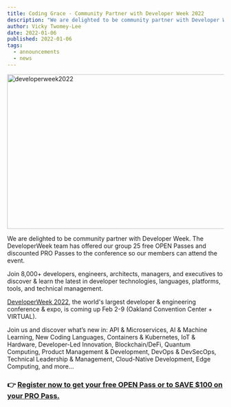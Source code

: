```yaml
---
title: Coding Grace - Community Partner with Developer Week 2022
description: "We are delighted to be community partner with Developer Week. The DeveloperWeek team has offered our group 25 free OPEN Passes and discounted PRO Passes to the conference so our members can attend the event."
author: Vicky Twomey-Lee
date: 2022-01-06
published: 2022-01-06
tags:
  - announcements
  - news
---
```


<a data-flickr-embed="true" href="https://www.flickr.com/photos/whykay/51803585188/in/dateposted-public/" title="developerweek2022"><img src="https://live.staticflickr.com/65535/51803585188_5aeb6512a2_z.jpg" width="640" height="359" alt="developerweek2022"></a><script async src="//embedr.flickr.com/assets/client-code.js" charset="utf-8"></script>

We are delighted to be community partner with Developer Week. The DeveloperWeek team has offered our group 25 free OPEN Passes and discounted PRO Passes to the conference so our members can attend the event.

Join 8,000+ developers, engineers, architects, managers, and executives to discover & learn the latest in developer technologies, languages, platforms, tools, and technical management.

[DeveloperWeek 2022](https://www.developerweek.com/), the world's largest developer & engineering conference & expo, is coming up Feb 2-9 (Oakland Convention Center + VIRTUAL).

Join us and discover what’s new in: API & Microservices, AI & Machine Learning, New Coding Languages, Containers & Kubernetes, IoT & Hardware, Developer-Led Innovation, Blockchain/DeFi, Quantum Computing, Product Management & Development, DevOps & DevSecOps, Technical Leadership & Management, Cloud-Native Development, Edge Computing, and more...

### 👉 [Register now to get your free OPEN Pass or to SAVE $100 on your PRO Pass.](https://www.eventbrite.com/e/developerweek-2022-registration-164532975559?discount=MU11808&utm_campaign=MU11808&utm_source=meetup&utm_medium=email)
